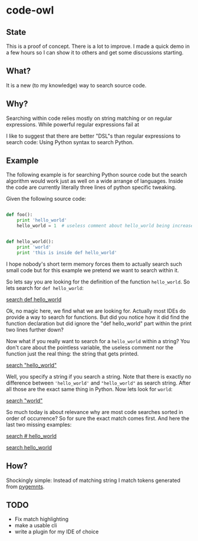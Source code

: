 code-owl
========

State
-----
This is a proof of concept.  There is a lot to improve.  I made a quick demo in a few hours so I can show it to others and get some discussions starting.

What?
-----

It is a new (to my knowledge) way to search source code.

Why?
----
Searching within code relies mostly on string matching or on regular expressions.
While powerful regular expressions fail at


 I like to suggest that there are better "DSL"s than regular expressions to search code: Using Python syntax to search Python.


Example
-------
The following example is for searching Python source code but the search algorithm would work just as well on a wide arrange of languages. Inside the code are currently literally three lines of python specific tweaking.


Given the following source code:

```python

def foo():
    print 'hello_world'
    hello_world = 1  # useless comment about hello_world being increased


def hello_world():
    print 'world'
    print 'this is inside def hello_world'
```


I hope nobody's short term memory forces them to actually search such small code but for this example we pretend we want to search within it.

So lets say you are looking for the definition of the function `hello_world`. So lets search for `def hello_world`:

[search def hello_world](https://raw.githubusercontent.com/FlorianLudwig/code-owl/master/doc/search_1.png)


Ok, no magic here, we find what we are looking for.  Actually most IDEs do provide a way to search for functions.  But did you notice how it did find the function declaration but did ignore the "def hello_world" part within the print two lines further down?

Now what if you really want to search for a `hello_world` within a string? You don't care about the pointless variable, the useless comment nor the function just the real thing: the string that gets printed.

[search "hello_world"](https://raw.githubusercontent.com/FlorianLudwig/code-owl/master/doc/search_2.png)

Well, you specify a string if you search a string. Note that there is exactly no difference between `'hello_world'` and `"hello_world"` as search string.  After all those are the exact same thing in Python.  Now lets look for `world`:

[search "world"](https://raw.githubusercontent.com/FlorianLudwig/code-owl/master/doc/search_3.png)

So much today is about relevance why are most code searches sorted in order of occurrence?  So for sure the exact match comes first.  And here the last two missing examples:


[search # hello_world](https://raw.githubusercontent.com/FlorianLudwig/code-owl/master/doc/search_4.png)

[search hello_world](https://raw.githubusercontent.com/FlorianLudwig/code-owl/master/doc/search_5.png)


How?
----
Shockingly simple: Instead of matching string I match tokens generated from [pygemnts](http://pygments.org/).

TODO
----

 * Fix match highlighting
 * make a usable cli
 * write a plugin for my IDE of choice
